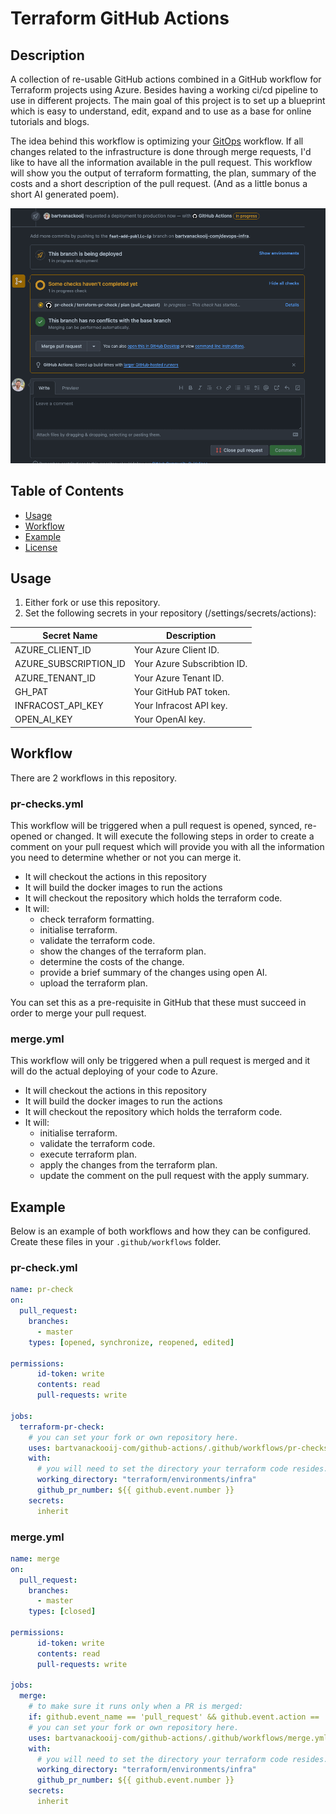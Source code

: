 # Terraform GitHub Actions

## Description

A collection of re-usable GitHub actions combined in a GitHub workflow for Terraform projects using Azure. Besides having a working ci/cd pipeline to use in different projects. The main goal of this project is to set up a blueprint which is easy to understand, edit, expand and to use as a base for online tutorials and blogs. 

The idea behind this workflow is optimizing your [GitOps](https://about.gitlab.com/topics/gitops/) workflow. If all changes related to the infrastructure is done through merge requests, I'd like to have all the information available in the pull request. This workflow will show you the output of terraform formatting, the plan, summary of the costs and a short description of the pull request. (And as a little bonus a short AI generated poem).

![](/img/workflow.gif)


## Table of Contents

- [Usage](#usage)
- [Workflow](#workflow)
- [Example](#example)
- [License](#license)

## Usage

1. Either fork or use this repository.
2. Set the following secrets in your repository (/settings/secrets/actions): 

| Secret Name           | Description                  |
|-----------------------|------------------------------|
| AZURE_CLIENT_ID       | Your Azure Client ID.        |
| AZURE_SUBSCRIPTION_ID | Your Azure Subscribtion ID.  |
| AZURE_TENANT_ID       | Your Azure Tenant ID.        |
| GH_PAT                | Your GitHub PAT token.       |
| INFRACOST_API_KEY     | Your Infracost API key.      |
| OPEN_AI_KEY           | Your OpenAI key.             |


## Workflow

There are 2 workflows in this repository. 

### pr-checks.yml
This workflow will be triggered when a pull request is opened, synced, re-opened or changed. It will execute the following steps in order to create a comment on your pull request which will provide you with all the information you need to determine whether or not you can merge it. 

- It will checkout the actions in this repository
- It will build the docker images to run the actions
- It will checkout the repository which holds the terraform code. 
- It will: 
    - check terraform formatting.
    - initialise terraform.
    - validate the terraform code.
    - show the changes of the terraform plan.
    - determine the costs of the change.
    - provide a brief summary of the changes using open AI.
    - upload the terraform plan. 

You can set this as a pre-requisite in GitHub that these must succeed in order to merge your pull request. 

### merge.yml
This workflow will only be triggered when a pull request is merged and it will do the actual deploying of your code to Azure. 

- It will checkout the actions in this repository
- It will build the docker images to run the actions
- It will checkout the repository which holds the terraform code. 
- It will: 
    - initialise terraform.
    - validate the terraform code.
    - execute terraform plan.
    - apply the changes from the terraform plan. 
    - update the comment on the pull request with the apply summary.

## Example

Below is an example of both workflows and how they can be configured. Create these files in your `.github/workflows` folder.

### pr-check.yml
```yaml
name: pr-check
on:
  pull_request:
    branches:
      - master
    types: [opened, synchronize, reopened, edited]

permissions:
      id-token: write
      contents: read
      pull-requests: write

jobs:
  terraform-pr-check:
    # you can set your fork or own repository here.
    uses: bartvanackooij-com/github-actions/.github/workflows/pr-checks.yml@master
    with:
      # you will need to set the directory your terraform code resides.
      working_directory: "terraform/environments/infra"
      github_pr_number: ${{ github.event.number }}
    secrets:
      inherit
```

### merge.yml
```yaml
name: merge
on:
  pull_request:
    branches: 
      - master
    types: [closed]

permissions:
      id-token: write
      contents: read
      pull-requests: write

jobs:
  merge:
    # to make sure it runs only when a PR is merged:
    if: github.event_name == 'pull_request' && github.event.action == 'closed' && github.event.pull_request.merged == true
    # you can set your fork or own repository here.
    uses: bartvanackooij-com/github-actions/.github/workflows/merge.yml@master
    with:
      # you will need to set the directory your terraform code resides.
      working_directory: "terraform/environments/infra"
      github_pr_number: ${{ github.event.number }}
    secrets:
      inherit
```


